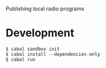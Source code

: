 Publishing local radio programs

Development
===========

    $ cabal sandbox init
    $ cabal install --dependencies-only
    $ cabal run
